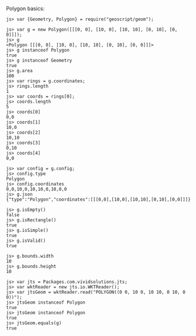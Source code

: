 Polygon basics:

    js> var {Geometry, Polygon} = require("geoscript/geom");

    js> var g = new Polygon([[[0, 0], [10, 0], [10, 10], [0, 10], [0, 0]]]);
    js> g
    <Polygon [[[0, 0], [10, 0], [10, 10], [0, 10], [0, 0]]]>
    js> g instanceof Polygon
    true
    js> g instanceof Geometry
    true
    js> g.area
    100
    js> var rings = g.coordinates;
    js> rings.length
    1
    js> var coords = rings[0];
    js> coords.length
    5
    js> coords[0]
    0,0
    js> coords[1]
    10,0
    js> coords[2]
    10,10
    js> coords[3]
    0,10
    js> coords[4]
    0,0

    js> var config = g.config;
    js> config.type
    Polygon
    js> config.coordinates
    0,0,10,0,10,10,0,10,0,0
    js> g.json
    {"type":"Polygon","coordinates":[[[0,0],[10,0],[10,10],[0,10],[0,0]]]}

    js> g.isEmpty()
    false
    js> g.isRectangle()
    true
    js> g.isSimple()
    true
    js> g.isValid()
    true
    
    js> g.bounds.width
    10
    js> g.bounds.height
    10

    js> var jts = Packages.com.vividsolutions.jts;
    js> var wktReader = new jts.io.WKTReader();
    js> var jtsGeom = wktReader.read("POLYGON((0 0, 10 0, 10 10, 0 10, 0 0))");
    js> jtsGeom instanceof Polygon
    true
    js> jtsGeom instanceof Polygon
    true
    js> jtsGeom.equals(g)
    true
 